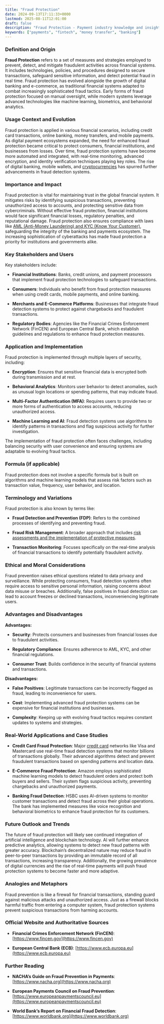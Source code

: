 ```yaml
---
title: "Fraud Protection"
date: 2024-09-13T17:11:33+0000
lastmod: 2025-08-11T12:01:00
draft: false
description: "Fraud Protection - Payment industry knowledge and insights"
keywords: ["payments", "fintech", "money transfer", "banking"]
---
```


### Definition and Origin

**Fraud Protection** refers to a set of measures and strategies employed to prevent, detect, and mitigate fraudulent activities across financial systems. It includes technologies, policies, and procedures designed to secure transactions, safeguard sensitive information, and detect potential fraud in real time. Fraud protection has evolved alongside the growth of digital banking and e-commerce, as traditional financial systems adapted to combat increasingly sophisticated fraud tactics. Early forms of fraud protection focused on manual oversight, while modern systems leverage advanced technologies like machine learning, biometrics, and behavioral analytics.

### Usage Context and Evolution

Fraud protection is applied in various financial scenarios, including credit card transactions, online banking, money transfers, and mobile payments. As digital payment ecosystems expanded, the need for enhanced fraud protection became critical to protect consumers, financial institutions, and businesses from losses. Over time, fraud protection systems have become more automated and integrated, with real-time monitoring, advanced encryption, and identity verification techniques playing key roles. The rise of digital banking, mobile wallets, and [cryptocurrencies](https://faisalkhanllc.xyz/resources/payments-wiki/c/cryptocurrency/) has spurred further advancements in fraud detection systems.

### Importance and Impact

 Fraud protection is vital for maintaining trust in the global financial system. It mitigates risks by identifying suspicious transactions, preventing unauthorized access to accounts, and protecting sensitive data from cybercriminals. Without effective fraud protection, financial institutions would face significant financial losses, regulatory penalties, and reputational damage. Fraud protection also ensures compliance with laws like [AML (Anti-Money Laundering) and KYC (Know Your Customer)](https://faisalkhanllc.xyz/resources/payments-wiki/k/know-your-customer-kyc-anti-money-laundering-aml/), safeguarding the integrity of the banking and payments ecosystem. The increasing sophistication of cyberattacks has made fraud protection a priority for institutions and governments alike.

### Key Stakeholders and Users

Key stakeholders include:

- **Financial Institutions**: Banks, credit unions, and payment processors that implement fraud protection technologies to safeguard transactions.

- **Consumers**: Individuals who benefit from fraud protection measures when using credit cards, mobile payments, and online banking.

- **Merchants and E-Commerce Platforms**: Businesses that integrate fraud detection systems to protect against chargebacks and fraudulent transactions.

- **Regulatory Bodies**: Agencies like the Financial Crimes Enforcement Network (FinCEN) and European Central Bank, which establish guidelines and regulations to enhance fraud protection measures.

### Application and Implementation

Fraud protection is implemented through multiple layers of security, including:

- **Encryption**: Ensures that sensitive financial data is encrypted both during transmission and at rest.

- **Behavioral Analytics**: Monitors user behavior to detect anomalies, such as unusual login locations or spending patterns, that may indicate fraud.

- **Multi-Factor Authentication (MFA)**: Requires users to provide two or more forms of authentication to access accounts, reducing unauthorized access.

- **Machine Learning and AI**: Fraud detection systems use algorithms to identify patterns in transactions and flag suspicious activity for further investigation.

The implementation of fraud protection often faces challenges, including balancing security with user convenience and ensuring systems are adaptable to evolving fraud tactics.

### Formula (if applicable)

Fraud protection does not involve a specific formula but is built on algorithms and machine learning models that assess risk factors such as transaction value, frequency, user behavior, and location.

### Terminology and Variations

Fraud protection is also known by terms like:

- **Fraud Detection and Prevention (FDP)**: Refers to the combined processes of identifying and preventing fraud.

- **Fraud Risk Management**: A broader approach that includes [risk assessments and the implementation of protective measures](https://faisalkhanllc.xyz/resources/payments-wiki/f/fraud-management-systems/).

- **Transaction Monitoring**: Focuses specifically on the real-time analysis of financial transactions to identify potentially fraudulent activity.

### Ethical and Moral Considerations

Fraud prevention raises ethical questions related to data privacy and surveillance. While protecting consumers, fraud detection systems often require access to sensitive personal information, raising concerns about data misuse or breaches. Additionally, false positives in fraud detection can lead to account freezes or declined transactions, inconveniencing legitimate users.

### Advantages and Disadvantages

**Advantages:**

- **Security**: Protects consumers and businesses from financial losses due to fraudulent activities.

- **Regulatory Compliance**: Ensures adherence to AML, KYC, and other financial regulations.

- **Consumer Trust**: Builds confidence in the security of financial systems and transactions.

**Disadvantages:**

- **False Positives**: Legitimate transactions can be incorrectly flagged as fraud, leading to inconvenience for users.

- **Cost**: Implementing advanced fraud protection systems can be expensive for financial institutions and businesses.

- **Complexity**: Keeping up with evolving fraud tactics requires constant updates to systems and strategies.

### Real-World Applications and Case Studies

- **Credit Card Fraud Protection**: Major [credit card](https://faisalkhanllc.xyz/resources/payments-wiki/c/credit-card/) networks like Visa and Mastercard use real-time fraud detection systems that monitor billions of transactions globally. Their advanced algorithms detect and prevent fraudulent transactions based on spending patterns and location data.

- **E-Commerce Fraud Protection**: Amazon employs sophisticated machine learning models to detect fraudulent orders and protect both buyers and sellers. Their system flags suspicious activity, preventing chargebacks and unauthorized payments.

- **Banking Fraud Detection**: HSBC uses AI-driven systems to monitor customer transactions and detect fraud across their global operations. The bank has implemented measures like voice recognition and behavioral biometrics to enhance fraud protection for its customers.

### Future Outlook and Trends

The future of fraud protection will likely see continued integration of artificial intelligence and blockchain technology. AI will further enhance predictive analytics, allowing systems to detect new fraud patterns with greater accuracy. Blockchain’s decentralized nature may reduce fraud in peer-to-peer transactions by providing an immutable record of all transactions, increasing transparency. Additionally, the growing prevalence of digital currencies and the rise of real-time payments will push fraud protection systems to become faster and more adaptive.

### Analogies and Metaphors

Fraud prevention is like a firewall for financial transactions, standing guard against malicious attacks and unauthorized access. Just as a firewall blocks harmful traffic from entering a computer system, fraud protection systems prevent suspicious transactions from harming accounts.

### Official Website and Authoritative Sources

- **Financial Crimes Enforcement Network (FinCEN)**: [](https://www.fincen.gov/)[https://www.fincen.gov](https://www.fincen.gov)

- **European Central Bank (ECB)**: [](https://www.ecb.europa.eu/)[https://www.ecb.europa.eu](https://www.ecb.europa.eu)

### Further Reading

- **NACHA’s Guide on Fraud Prevention in Payments**: [](https://www.nacha.org/)[https://www.nacha.org](https://www.nacha.org)

- **European Payments Council on Fraud Prevention**: [](https://www.europeanpaymentscouncil.eu/)[https://www.europeanpaymentscouncil.eu](https://www.europeanpaymentscouncil.eu)

- **World Bank’s Report on Financial Fraud Detection**: [](https://www.worldbank.org/)[https://www.worldbank.org](https://www.worldbank.org)